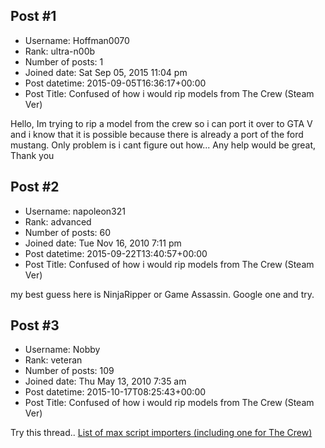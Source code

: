 ## Post #1
- Username: Hoffman0070
- Rank: ultra-n00b
- Number of posts: 1
- Joined date: Sat Sep 05, 2015 11:04 pm
- Post datetime: 2015-09-05T16:36:17+00:00
- Post Title: Confused of how i would rip models from The Crew (Steam Ver)

Hello, Im trying to rip a model from the crew so i can port it over to GTA V and i know that it is possible because there is already a port of the ford mustang. Only problem is i cant figure out how... Any help would be great, Thank you
## Post #2
- Username: napoleon321
- Rank: advanced
- Number of posts: 60
- Joined date: Tue Nov 16, 2010 7:11 pm
- Post datetime: 2015-09-22T13:40:57+00:00
- Post Title: Confused of how i would rip models from The Crew (Steam Ver)

my best guess here is NinjaRipper or Game Assassin. Google one and try.
## Post #3
- Username: Nobby
- Rank: veteran
- Number of posts: 109
- Joined date: Thu May 13, 2010 7:35 am
- Post datetime: 2015-10-17T08:25:43+00:00
- Post Title: Confused of how i would rip models from The Crew (Steam Ver)

Try this thread.. [List of max script importers (including one for The Crew)](http://forum.xentax.com/viewtopic.php?f=16&t=11095)
